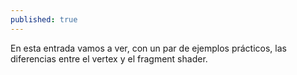 ```yaml
---
published: true
---
```



En esta entrada vamos a ver, con un par de ejemplos prácticos, las diferencias entre el vertex y el fragment shader.
